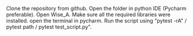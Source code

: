 Clone the repository from github.
Open the folder in python IDE (Pycharm preferable).
Open Wise_A.
Make sure all the required libraries were installed.
open the terminal in pycharm.
Run the script using "pytest -rA" / pytest path / pytest test_script.py".
